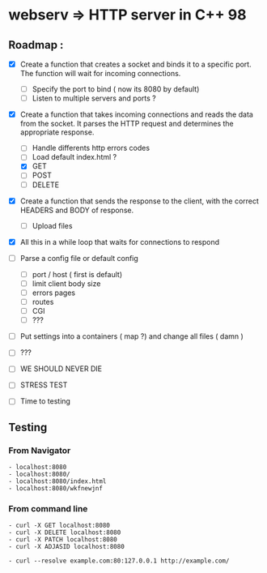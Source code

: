 # webserv => HTTP server in C++ 98

## Roadmap :

* [x] Create a function that creates a socket and binds it to a specific port. The function will wait for incoming connections.
    * [ ] Specify the port to bind ( now its 8080 by default)
    * [ ] Listen to multiple servers and ports ?

* [x] Create a function that takes incoming connections and reads the data from the socket. It parses the HTTP request and determines the appropriate response.
    * [ ] Handle differents http errors codes
    * [ ] Load default index.html ?
    * [x] GET
    * [ ] POST
    * [ ] DELETE

* [x] Create a function that sends the response to the client, with the correct HEADERS and BODY of response.
    * [ ] Upload files

* [x] All this in a while loop that waits for connections to respond

* [ ] Parse a config file or default config
    * [ ] port / host ( first is default)
    * [ ] limit client body size
    * [ ] errors pages
    * [ ] routes
    * [ ] CGI
    * [ ] ???

* [ ] Put settings into a containers ( map ?) and change all files ( damn )

* [ ] ???

* [ ] WE SHOULD NEVER DIE

* [ ] STRESS TEST

* [ ] Time to testing

## Testing

### From Navigator
    - localhost:8080
    - localhost:8080/
    - localhost:8080/index.html
    - localhost:8080/wkfnewjnf

### From command line
    - curl -X GET localhost:8080
    - curl -X DELETE localhost:8080
    - curl -X PATCH localhost:8080
    - curl -X ADJASID localhost:8080

    - curl --resolve example.com:80:127.0.0.1 http://example.com/